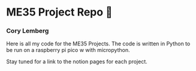 # ME35 Project Repo 🤠
### Cory Lemberg

Here is all my code for the ME35 Projects. The code is written in Python to be run on a raspberry pi pico w with micropython.

Stay tuned for a link to the notion pages for each project.


